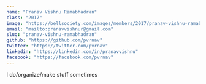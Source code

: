```yaml
---
name: "Pranav Vishnu Ramabhadran"
class: "2017"
image: "https://bellsociety.com/images/members/2017/pranav-vishnu-ramabhadran.jpg"
email: "mailto:pranavvishnur@gmail.com"
slug: "pranav-vishnu-ramabhadran"
github: "https://github.com/pvrnav"
twitter: "https://twitter.com/pvrnav"
linkedin: "https://linkedin.com/in/pranavvishnu"
facebook: "https://facebook.com/pvrnav"
---
```

I do/organize/make stuff sometimes
